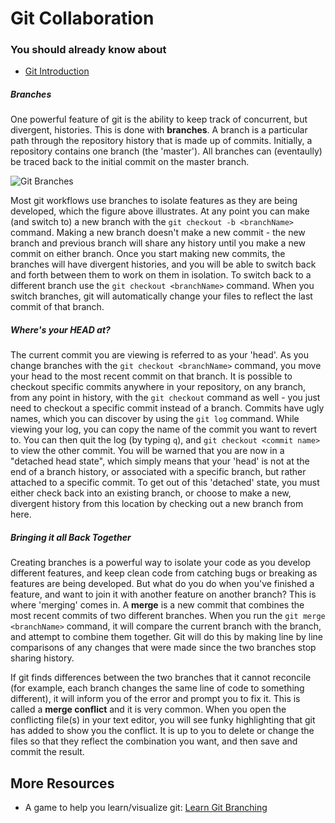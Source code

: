 # Git Collaboration

### You should already know about
* [Git Introduction](../git-introduction/README.md)

##### Branches
One powerful feature of git is the ability to keep track of concurrent, but divergent, histories. This is done with **branches**. A branch is a particular path through the repository history that is made up of commits. Initially, a repository contains one branch (the 'master'). All branches can (eventaully) be traced back to the initial commit on the master branch.

![Git Branches](git/gitMergeFlow.png)

Most git workflows use branches to isolate features as they are being developed, which the figure above illustrates. At any point you can make (and switch to) a new branch with the `git checkout -b <branchName>` command. Making a new branch doesn't make a new commit - the new branch and previous branch will share any history until you make a new commit on either branch. Once you start making new commits, the branches will have divergent histories, and you will be able to switch back and forth between them to work on them in isolation. To switch back to a different branch use the `git checkout <branchName>` command. When you switch branches, git will automatically change your files to reflect the last commit of that branch.

##### Where's your HEAD at?
The current commit you are viewing is referred to as your 'head'. As you change branches with the `git checkout <branchName>` command, you move your head to the most recent commit on that branch. It is possible to checkout specific commits anywhere in your repository, on any branch, from any point in history, with the `git checkout` command as well - you just need to checkout a specific commit instead of a branch. Commits have ugly names, which you can discover by using the `git log` command. While viewing your log, you can copy the name of the commit you want to revert to. You can then quit the log (by typing `q`), and `git checkout <commit name>` to view the other commit. You will be warned that you are now in a "detached head state", which simply means that your 'head' is not at the end of a branch history, or associated with a specific branch, but rather attached to a specific commit. To get out of this 'detached' state, you must either check back into an existing branch, or choose to make a new, divergent history from this location by checking out a new branch from here.

##### Bringing it all Back Together
Creating branches is a powerful way to isolate your code as you develop different features, and keep clean code from catching bugs or breaking as features are being developed. But what do you do when you've finished a feature, and want to join it with another feature on another branch? This is where 'merging' comes in.
A **merge** is a new commit that combines the most recent commits of two different branches. When you run the `git merge <branchName>` command, it will compare the current branch with the <branchName> branch, and attempt to combine them together. Git will do this by making line by line comparisons of any changes that were made since the two branches stop sharing history.

If git finds differences between the two branches that it cannot reconcile (for example, each branch changes the same line of code to something different), it will inform you of the error and prompt you to fix it. This is called a **merge conflict** and it is very common. When you open the conflicting file(s) in your text editor, you will see funky highlighting that git has added to show you the conflict. It is up to you to delete or change the files so that they reflect the combination you want, and then save and commit the result.  

## More Resources
* A game to help you learn/visualize git: [Learn Git Branching](http://pcottle.github.io/learnGitBranching/)
